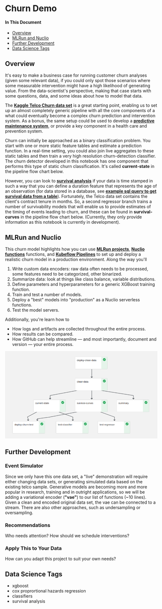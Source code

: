 # Churn Demo

#### In This Document

- [Overview](#overview)
- [MLRun and Nuclio](#mlrun-and-nuclio)
- [Further Development](#further-development)
- [Data Science Tags](#data-science-tags)

<a id="overview"></a>
## Overview

It's easy to make a business case for running customer churn analyses (given some relevant data), if you could only spot those scenarios where some measurable intervention might have a high likelihood of generating value.
From the data-scientist's perspective, making that case starts with some questions, data, and some ideas about how to model that data.

The **[Kaggle Telco Churn data set](https://www.kaggle.com/blastchar/telco-customer-churn)** is a great starting point, enabling us to set up an almost completely generic pipeline with all the core components of a what could eventually become a complex churn prediction and intervention system.
As a bonus, the same setup could be used to develop a **[predictive maintenance system](https://docs.microsoft.com/en-us/archive/msdn-magazine/2019/may/machine-learning-using-survival-analysis-for-predictive-maintenance)**, or provide a key component in a health care and prevention system.

Churn can initially be approached as a binary classification problem.
You start with one or more static feature tables and estimate a prediction function.
In a real-time setting, you could also join live aggregates to these static tables and then train a very high resolution churn-detection classifier.
The churn detector developed in this notebook has one component that performs this type of static churn classification.
It's called **current-state** in the pipeline flow chart below.

However, you can look to **[survival analysis](https://en.wikipedia.org/wiki/Survival_analysis)** if your data is time stamped in such a way that you can define a duration feature that represents the age of an observation (for data stored in a database, see **[example sql query to get survival data from a table](https://lifelines.readthedocs.io/en/latest/Examples.html#example-sql-query-to-get-survival-data-from-a-table)**).
Fortunately, the Telco data set contains the client's contract tenure in months.
So, a second regressor branch trains a number of survivability models that will enable us to provide estimates of the timing of events leading to churn, and these can be found in **survival-curves** in the pipeline flow chart below.
(Currently, they only provide information as this notebook is currently in development).

<a id="mlrun-and-nuclio"></a>
## MLRun and Nuclio

This churn model highlights how you can use **[MLRun projects](https://github.com/mlrun)**, **[Nuclio functions](https://nuclio.io/)** functions, and **[Kubeflow Pipelines](https://www.kubeflow.org/)** to set up and deploy a realistic churn model in a production environment.
Along the way you'll

1. Write custom data encoders: raw data often needs to be processed, some features need to be categorized, other binarized.
2. Summarize data: look at things like class balance, variable distributions.
3. Define parameters and hyperparameters for a generic XGBoost training function.
4. Train and test a number of models.
5. Deploy a "best" models into "production" as a Nuclio serverless functions.
6. Test the model servers.

Additionally, you're learn how to

- How logs and artifacts are collected throughout the entire process.
- How results can be compared.
- How GitHub can help streamline &mdash; and most importantly, document and version &mdash; your entire process.

![pipeline](assets/pipeline-3.png)

<a id="further-development"></a>
## Further Development

### Event Simulator

Since we only have this one data set, a "live" demonstration will require either changing data sets, or generating simulated data based on the existing telco sample.
Generative models are becoming more and more popular in research, training and in outright applications, so we will be adding a variational encoder (**"vae"**) to our list of functions (~10 lines).
Given a clean and encoded original data set, the vae can be connected to a stream.
There are also other approaches, such as undersampling or oversampling.

### Recommendations

Who needs attention? How should we schedule interventions?

### Apply This to Your Data

How can you adapt this project to suit your own needs?

<a id="data-science-tags"></a>
## Data Science Tags

- xgboost
- cox proprortional hazards regression
- classifiers<br>
- survival analysis

